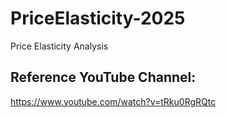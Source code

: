 # PriceElasticity-2025
Price Elasticity Analysis

## Reference YouTube Channel: 
https://www.youtube.com/watch?v=tRku0RgRQtc
